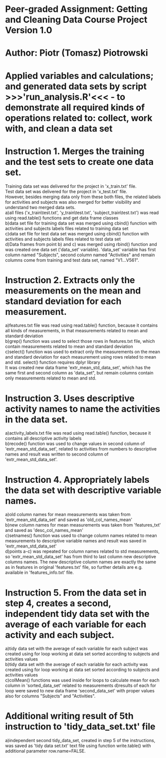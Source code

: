 Peer-graded Assignment: Getting and Cleaning Data Course Project
Version 1.0
==================================================================
Author: Piotr (Tomasz) Piotrowski
==================================================================


Applied variables and calculations; and generated data sets by script >>>'run_analysis.R'<<< - to demonstrate all required kinds of operations related to: collect, work with, and clean a data set
========================================================================================================================================================================================================

Instruction 1. Merges the training and the test sets to create one data set.
==========================================================================================
Training data set was delivered for the project in 'x_train.txt' file. <br />
Test data set was delivered for the project in 'x_test.txt' file. <br />
However, besides merging data only from these both files, the related labels for activities and subjects was also merged for better visibility and understand two merged data sets. <br />
a)all files ('x_train\test.txt', 'y_train\test.txt', 'subject_train\test.txt') was read using read.table() functions and get data frame classes <br />
b)data set file for training data set was merged using cbind() function with activities and subjects labels files related to training data set <br />
c)data set file for test data set was merged using cbind() function with activities and subjects labels files related to test data set <br /> 
d)Data frames from point b) and c) was merged using rbind() function and was created one data set ('data_set' variable).
'data_set' variable has first column named "Subjects", second column named "Activities" and remain columns come from training and test data set, named "V1...V561". <br />

Instruction 2. Extracts only the measurements on the mean and standard deviation for each measurement.
=====================================================================================================================
a)features.txt file was read using read.table() function, because it contains all kinds of measurements, in that measurements related to mean and standard deviation <br />
b)grep() function was used to select those rows in features.txt file, which contain measurements related to mean and standard deviation <br />
c)select() function was used to extract only the measurements on the mean and standard deviation for each measurement using rows related to mean and std. select() function requires dplyr library <br />
It was created new data frame 'extr_mean_std_data_set', which has the same first and second column as 'data_set", but remain columns contain only measurements related to mean and std. <br />

Instruction 3. Uses descriptive activity names to name the activities in the data set.
=====================================================================================================
a)activity_labels.txt file was read using read.table() function, because it contains all descriptive activity labels <br />
b)recode() function was used to change values in second column of 'extr_mean_std_data_set', related to activities from numbers to descriptive names and result was written to second column of 'extr_mean_std_data_set'. <br />

Instruction 4. Appropriately labels the data set with descriptive variable names.
==============================================================================================
a)old column names for mean measurements was taken from 'extr_mean_std_data_set' and saved as 'old_col_names_mean' <br />
b)new column names for mean measurements was taken from 'features_txt' and saved as 'desc_col_names_mean' <br />
c)setnames() function was used to change column names related to mean measurements to descriptive variable names and result was saved in 'extr_mean_std_data_set' <br />
d)points a-c) was repeated for column names related to std measurements, so 'extr_mean_std_data_set' has from third to last column new descriptive columns names. The new descriptive column names are exactly the same as in features in original 'features.txt' file, so further details are e.g. available in 'features_info.txt' file. <br />

Instruction 5. From the data set in step 4, creates a second, independent tidy data set with the average of each variable for each activity and each subject.
==========================================================================================================================================================================
a)tidy data set with the average of each variable for each subject was created using for loop working at data set sorted according to subjects and activities values <br />
b)tidy data set with the average of each variable for each activity was created using for loop working at data set sorted according to subjects and activities values <br />
c)colMean() functions was used inside for loops to calculate mean for each column in 'sorted_data_set' related to measurements
d)results of each for loop were saved to new data frame 'second_data_set' with proper values also for columns "Subjects" and "Activities". <br />

Additional writing result of 5th instruction to 'tidy_data_set.txt' file
===============================================================================
a)independent second tidy_data_set, created in step 5 of the instructions, was saved as 'tidy data set.txt' text file using function write.table() with additional parameter row.name=FALSE. <br />
